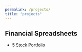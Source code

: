 ```yaml
---
permalink: /projects/
title: "projects"
---
```


## Financial Spreadsheets

+ [5 Stock Portfolio](https://SaraiHrinsinMA490.github.io/eportfolio-saraihrinsin/assets/5StockPortfolio.xlsx)
